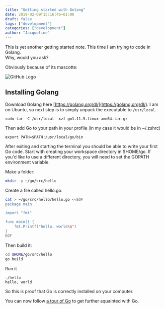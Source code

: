 ```yaml
---
title: "Getting started with Golang"
date: 2019-02-09T15:16:45+01:00
draft: false
tags: ["development"]
categories: ["development"]
author: "Jacqueline"
---
```


This is yet another getting started note. This time I am trying to code in Golang.  
Why, would you ask? 

Obviously because of its mascotte:  

![GitHub Logo](https://ih0.redbubble.net/image.324409663.0450/sticker,375x360-bg,ffffff.u4.png)

## Installing Golang

Download Golang here [https://golang.org/dl/](https://golang.org/dl/). I am on Ubuntu, so next step is to simply unpack the executable to `/usr/local`. 

```
sudo tar -C /usr/local -xzf go1.11.5.linux-amd64.tar.gz

```

Then add Go to your path in your profile (in my case it would be in ~/.zshrc)

```
export PATH=$PATH:/usr/local/go/bin
```

After exiting and starting the terminal you should be able to write your first Go code. Start with creating your workspace directory in $HOME/go. If you'd like to use a different directory, you will need to set the GOPATH environment variable.

Make a folder:

```sh
mkdir -p ~/go/src/hello
```

Create a file called hello.go:

```sh
cat > ~/go/src/hello/hello.go <<EOF
package main

import "fmt"

func main() {
	fmt.Printf("hello, world\n")
}
EOF
```

Then build it:

```sh
cd $HOME/go/src/hello
go build
```

Run it

```
./hello
hello, world
```
So this is proof that Go is correctly installed on your computer.

You can now follow [a tour of Go](https://tour.golang.org/list) to get further aquainted with Go.
